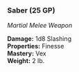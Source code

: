 ### Saber (25 GP)
*Martial Melee Weapon*  

**Damage:** 1d8 Slashing  
**Properties:** Finesse  
**Mastery:** Vex  
**Weight:** 2 lb.